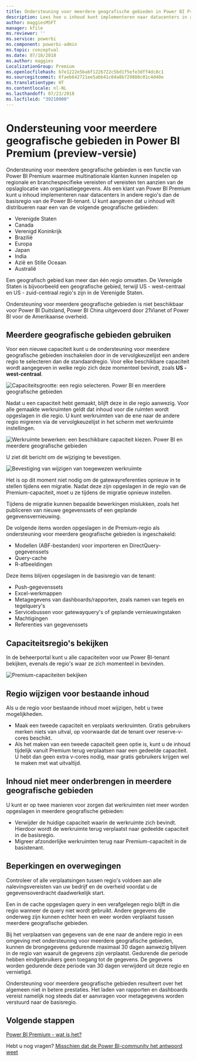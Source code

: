 ```yaml
---
title: Ondersteuning voor meerdere geografische gebieden in Power BI Premium (preview-versie)
description: Lees hoe u inhoud kunt implementeren naar datacenters in andere regio's dan de basisregio van de Power BI-tenant.
author: maggiesMSFT
manager: kfile
ms.reviewer: ''
ms.service: powerbi
ms.component: powerbi-admin
ms.topic: conceptual
ms.date: 07/18/2018
ms.author: maggies
LocalizationGroup: Premium
ms.openlocfilehash: b7e1222e5babf1226722c5bd1f5efe3dff4dc8c1
ms.sourcegitcommit: 6faeb642721ee5abb41c04a8b729880c01c4d40e
ms.translationtype: HT
ms.contentlocale: nl-NL
ms.lasthandoff: 07/23/2018
ms.locfileid: "39210900"
---
```

# <a name="multi-geo-support-in-power-bi-premium-preview"></a>Ondersteuning voor meerdere geografische gebieden in Power BI Premium (preview-versie)
Ondersteuning voor meerdere geografische gebieden is een functie van Power BI Premium waarmee multinationale klanten kunnen inspelen op regionale en branchespecifieke vereisten of vereisten ten aanzien van de opslaglocatie van organisatiegegevens. Als een klant van Power BI Premium kunt u inhoud implementeren naar datacenters in andere regio's dan de basisregio van de Power BI-tenant. U kunt aangeven dat u inhoud wilt distribueren naar een van de volgende geografische gebieden:

- Verenigde Staten 
- Canada 
- Verenigd Koninkrijk 
- Brazilië 
- Europa 
- Japan 
- India 
- Azië en Stille Oceaan 
- Australië 

Een geografisch gebied kan meer dan één regio omvatten. De Verenigde Staten is bijvoorbeeld een geografische gebied, terwijl US - west-centraal en US - zuid-centraal regio's zijn in de Verenigde Staten. 

Ondersteuning voor meerdere geografische gebieden is niet beschikbaar voor Power BI Duitsland, Power BI China uitgevoerd door 21Vianet of Power BI voor de Amerikaanse overheid.

## <a name="using-multi-geo"></a>Meerdere geografische gebieden gebruiken

Voor een nieuwe capaciteit kunt u de ondersteuning voor meerdere geografische gebieden inschakelen door in de vervolgkeuzelijst een andere regio te selecteren dan de standaardregio.  Voor elke beschikbare capaciteit wordt aangegeven in welke regio zich deze momenteel bevindt, zoals **US - west-centraal**.

![Capaciteitsgrootte: een regio selecteren. Power BI en meerdere geografische gebieden](media/service-admin-premium-multi-geo/power-bi-multi-geo-capacity-size.png)
  
Nadat u een capaciteit hebt gemaakt, blijft deze in die regio aanwezig. Voor alle gemaakte werkruimten geldt dat inhoud voor die ruimten wordt opgeslagen in die regio. U kunt werkruimten van de ene naar de andere regio migreren via de vervolgkeuzelijst in het scherm met werkruimte instellingen.

![Werkruimte bewerken: een beschikbare capaciteit kiezen. Power BI en meerdere geografische gebieden](media/service-admin-premium-multi-geo/power-bi-multi-geo-edit-workspace.png)

U ziet dit bericht om de wijziging te bevestigen. 

![Bevestiging van wijzigen van toegewezen werkruimte](media/service-admin-premium-multi-geo/power-bi-multi-geo-change-assigned-workspace-capacity.png)

Het is op dit moment niet nodig om de gatewayreferenties opnieuw in te stellen tijdens een migratie.  Nadat deze zijn opgeslagen in de regio van de Premium-capaciteit, moet u ze tijdens de migratie opnieuw instellen.
   
Tijdens de migratie kunnen bepaalde bewerkingen mislukken, zoals het publiceren van nieuwe gegevenssets of een geplande gegevensvernieuwing.  

De volgende items worden opgeslagen in de Premium-regio als ondersteuning voor meerdere geografische gebieden is ingeschakeld:
 
- Modellen (ABF-bestanden) voor importeren en DirectQuery-gegevenssets
- Query-cache
- R-afbeeldingen

Deze items blijven opgeslagen in de basisregio van de tenant:

- Push-gegevenssets
- Excel-werkmappen
- Metagegevens van dashboards/rapporten, zoals namen van tegels en tegelquery's
- Servicebussen voor gatewayquery's of geplande vernieuwingstaken
- Machtigingen
- Referenties van gegevenssets
 
## <a name="view-capacity-regions"></a>Capaciteitsregio's bekijken

In de beheerportal kunt u alle capaciteiten voor uw Power BI-tenant bekijken, evenals de regio's waar ze zich momenteel in bevinden.

![Premium-capaciteiten bekijken](media/service-admin-premium-multi-geo/power-bi-multi-geo-premium-capacities.png) 

## <a name="change-the-region-for-existing-content"></a>Regio wijzigen voor bestaande inhoud

Als u de regio voor bestaande inhoud moet wijzigen, hebt u twee mogelijkheden.

- Maak een tweede capaciteit en verplaats werkruimten. Gratis gebruikers merken niets van uitval, op voorwaarde dat de tenant over reserve-v-cores beschikt.
- Als het maken van een tweede capaciteit geen optie is, kunt u de inhoud tijdelijk vanuit Premium terug verplaatsen naar een gedeelde capaciteit. U hebt dan geen extra v-cores nodig, maar gratis gebruikers krijgen wel te maken met wat uitvaltijd.


## <a name="move-content-out-of-multi-geo"></a>Inhoud niet meer onderbrengen in meerdere geografische gebieden  

U kunt er op twee manieren voor zorgen dat werkruimten niet meer worden opgeslagen in meerdere geografische gebieden:

- Verwijder de huidige capaciteit waarin de werkruimte zich bevindt.  Hierdoor wordt de werkruimte terug verplaatst naar gedeelde capaciteit in de basisregio.
- Migreer afzonderlijke werkruimten terug naar Premium-capaciteit in de basistenant.

## <a name="limitations-and-considerations"></a>Beperkingen en overwegingen

Controleer of alle verplaatsingen tussen regio's voldoen aan alle nalevingsvereisten van uw bedrijf en de overheid voordat u de gegevensoverdracht daadwerkelijk start.

Een in de cache opgeslagen query in een verafgelegen regio blijft in die regio wanneer de query niet wordt gebruikt. Andere gegevens die onderweg zijn kunnen echter heen en weer worden verplaatst tussen meerdere geografische gebieden. 

Bij het verplaatsen van gegevens van de ene naar de andere regio in een omgeving met ondersteuning voor meerdere geografische gebieden, kunnen de brongegevens gedurende maximaal 30 dagen aanwezig blijven in de regio van waaruit de gegevens zijn verplaatst. Gedurende die periode hebben eindgebruikers geen toegang tot de gegevens. De gegevens worden gedurende deze periode van 30 dagen verwijderd uit deze regio en vernietigd.

Ondersteuning voor meerdere geografische gebieden resulteert over het algemeen niet in betere prestaties. Het laden van rapporten en dashboards vereist namelijk nog steeds dat er aanvragen voor metagegevens worden verstuurd naar de basisregio.

## <a name="next-steps"></a>Volgende stappen

[Power BI Premium - wat is het?](service-premium.md)

Hebt u nog vragen? [Misschien dat de Power BI-community het antwoord weet](http://community.powerbi.com/)
